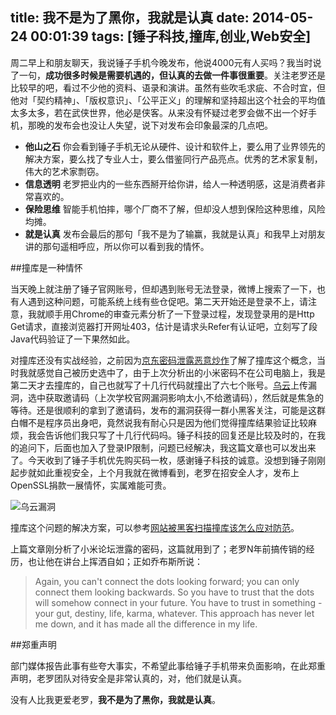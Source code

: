 title: 我不是为了黑你，我就是认真
date: 2014-05-24 00:01:39
tags: [锤子科技,撞库,创业,Web安全]
---

周二早上和朋友聊天，我说锤子手机今晚发布，他说4000元有人买吗？我当时说了一句，**成功很多时候是需要机遇的，但认真的去做一件事很重要**。关注老罗还是比较早的吧，看过不少他的资料、语录和演讲。虽然有些吹毛求疵、不合时宜，但他对「契约精神」、「版权意识」、「公平正义」的理解和坚持超出这个社会的平均值太多太多，若在武侠世界，他必是侠客。从来没有怀疑过老罗会做不出一个好手机，那晚的发布会也没让人失望，说下对发布会印象最深的几点吧。

- **他山之石** 你会看到锤子手机无论从硬件、设计和软件上，要么用了业界领先的解决方案，要么找了专业人士，要么借鉴同行产品亮点。优秀的艺术家复制，伟大的艺术家剽窃。
- **信息透明** 老罗把业内的一些东西掰开给你讲，给人一种透明感，这是消费者非常喜欢的。
- **保险思维** 智能手机怕摔，哪个厂商不了解，但却没人想到保险这种思维，风险均摊。
- **就是认真** 发布会最后的那句「我不是为了输赢，我就是认真」和我早上对朋友讲的那句遥相呼应，所以你可以看到我的情怀。


##撞库是一种情怀

当天晚上就注册了锤子官网账号，但却遇到账号无法登录，微博上搜索了一下，也有人遇到这种问题，可能系统上线有些仓促吧。第二天开始还是登录不上，请注意，我就顺手用Chrome的审查元素分析了一下登录过程，发现登录用的是Http Get请求，直接浏览器打开网址403，估计是请求头Refer有认证吧，立刻写了段Java代码验证了一下果然如此。

对撞库还没有实战经验，之前因为[京东密码泄露恶意炒作](http://drops.wooyun.org/news/989)了解了撞库这个概念，当时我就感觉自己被历史选中了，由于上次分析出的小米密码不在公司电脑上，我是第二天才去撞库的，自己也就写了十几行代码就撞出了六七个账号。[乌云](http://wooyun.org/bugs/wooyun-2014-061871)上传漏洞，选中获取邀请码（上次学校官网漏洞影响太小,不给邀请码），然后就是焦急的等待。还是很顺利的拿到了邀请码，发布的漏洞获得一群小黑客关注，可能是这群白帽不是程序员出身吧，竟然说我有耐心只是因为他们觉得撞库结果验证比较麻烦，我会告诉他们我只写了十几行代码吗。锤子科技的回复还是比较及时的，在我的追问下，后面也加入了登录IP限制，问题已经解决，我这篇文章也可以发出来了。今天收到了锤子手机优先购买码一枚，感谢锤子科技的诚意。没想到锤子刚刚起步就如此重视安全，上个月我就在微博看到，老罗在招安全人才，发布上OpenSSL捐款一展情怀，实属难能可贵。

![乌云漏洞](http://jiajixin.qiniudn.com/wooyun_smartisan.png)

撞库这个问题的解决方案，可以参考[网站被黑客扫描撞库该怎么应对防范](http://www.zhihu.com/question/21555879)。

上篇文章刚分析了小米论坛泄露的密码，这篇就用到了；老罗N年前搞传销的经历，也让他在讲台上挥洒自如；正如乔布斯所说：
>Again, you can't connect the dots looking forward; you can only connect them looking backwards. So you have to trust that the dots will somehow connect in your future. You have to trust in something - your gut, destiny, life, karma, whatever. This approach has never let me down, and it has made all the difference in my life.

##郑重声明

部门媒体报告此事有些夸大事实，不希望此事给锤子手机带来负面影响，在此郑重声明，老罗团队对待安全是非常认真的，对，他们就是认真。

没有人比我更爱老罗，**我不是为了黑你，我就是认真**。








